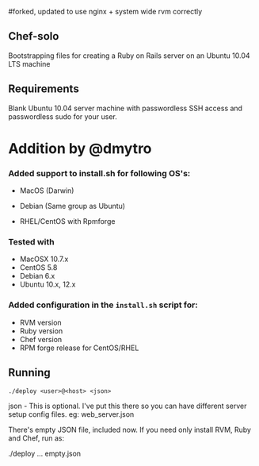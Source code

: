 #forked, updated to use nginx + system wide rvm correctly

Chef-solo
----------

Bootstrapping files for creating a Ruby on Rails server on an Ubuntu 10.04 LTS machine

Requirements
------------

Blank Ubuntu 10.04 server machine with passwordless SSH access and passwordless sudo for your user.

Addition by @dmytro
====================

### Added support to install.sh for following OS's:

* MacOS (Darwin)

* Debian (Same group as Ubuntu) 

* RHEL/CentOS with Rpmforge

### Tested with

* MacOSX 10.7.x
* CentOS 5.8
* Debian 6.x
* Ubuntu 10.x, 12.x

### Added configuration in the `install.sh` script for:

* RVM version
* Ruby version
* Chef version
* RPM forge release for CentOS/RHEL

Running
----------

    ./deploy <user>@<host> <json>
    
json - This is optional. I've put this there so you can have different server setup config files. eg: web_server.json

There's empty JSON file, included now. If you need only install RVM, Ruby and Chef, run as:
   
   ./deploy ... empty.json
   

   
  
